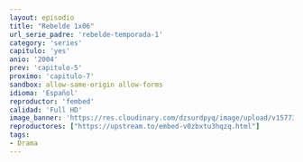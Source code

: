 ```yaml
---
layout: episodio
title: "Rebelde 1x06"
url_serie_padre: 'rebelde-temporada-1'
category: 'series'
capitulo: 'yes'
anio: '2004'
prev: 'capitulo-5'
proximo: 'capitulo-7'
sandbox: allow-same-origin allow-forms
idioma: 'Español'
reproductor: 'fembed'
calidad: 'Full HD'
image_banner: 'https://res.cloudinary.com/dzsurdpyq/image/upload/v1577313723/rebelde-temporada-1-min.jpg'
reproductores: ["https://upstream.to/embed-v0zbxtu3hqzq.html"]
tags:
- Drama
---
```












